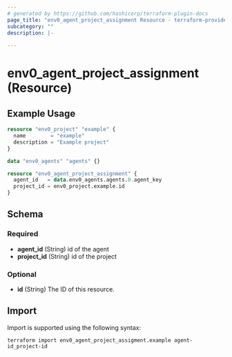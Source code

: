 ```yaml
---
# generated by https://github.com/hashicorp/terraform-plugin-docs
page_title: "env0_agent_project_assignment Resource - terraform-provider-env0"
subcategory: ""
description: |-
  
---
```


# env0_agent_project_assignment (Resource)



## Example Usage

```terraform
resource "env0_project" "example" {
  name        = "example"
  description = "Example project"
}

data "env0_agents" "agents" {}

resource "env0_agent_project_assignment" {
  agent_id   = data.env0_agents.agents.0.agent_key
  project_id = env0_project.example.id
}
```

<!-- schema generated by tfplugindocs -->
## Schema

### Required

- **agent_id** (String) id of the agent
- **project_id** (String) id of the project

### Optional

- **id** (String) The ID of this resource.

## Import

Import is supported using the following syntax:

```shell
terraform import env0_agent_project_assigment.example agent-id_project-id
```
